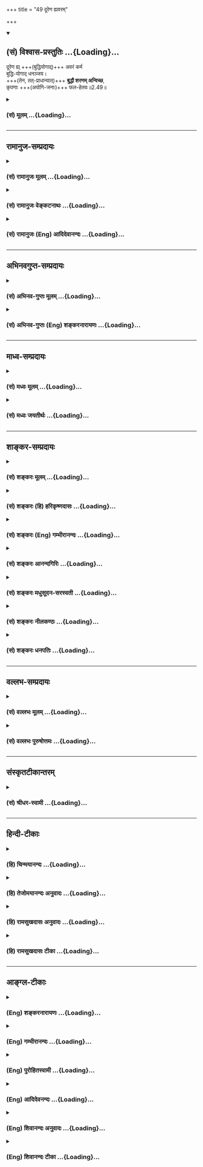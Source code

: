 +++
title = "49 दूरेण ह्यवरम्"

+++
<div class="js_include" newlevelforh1="2" title="(सं) विश्वास-प्रस्तुतिः" unfilled url="/mahAbhAratam/shlokashaH/06-bhIShma-parva/03-bhagavad-gItA-parva/saMskRtam/vishvAsa-prastutiH/02_sAnkhya-yogaH_sarva-/49_dUreNa_hyavaram.md">
<details open><summary><h2>(सं) विश्वास-प्रस्तुतिः ...{Loading}...</h2></summary>

दूरेण ह्य् +++(बुद्धियोगाद्)+++ अवरं कर्म  
बुद्धि-योगाद् धनञ्जय।  
+++(तेन, तत्-प्राधान्यात्)+++ **बुद्धौ शरणम् अन्विच्छ**,  
कृपणाः +++(अयोगि-जनाः)+++ फल-हेतवः॥2.49॥
</details>
</div>
<div class="js_include collapsed" newlevelforh1="3" title="(सं) मूलम्" unfilled url="/mahAbhAratam/shlokashaH/06-bhIShma-parva/03-bhagavad-gItA-parva/saMskRtam/mUlam/02_sAnkhya-yogaH_sarva-/49_dUreNa_hyavaram.md">
<details><summary><h3>(सं) मूलम् ...{Loading}...</h3></summary>

दूरेण ह्यवरं कर्म बुद्धियोगाद्धनञ्जय।  
बुद्धौ शरणमन्विच्छ कृपणाः फलहेतवः।।2.49।।
</details>
</div>


_________________
## रामानुज-सम्प्रदायः
<div class="js_include collapsed" newlevelforh1="3" title="(सं) रामानुजः मूलम्" unfilled url="/mahAbhAratam/shlokashaH/06-bhIShma-parva/03-bhagavad-gItA-parva/saMskRtam/rAmAnujaH/mUlam/02_sAnkhya-yogaH_sarva-/49_dUreNa_hyavaram.md">
<details><summary><h3>(सं) रामानुजः मूलम् ...{Loading}...</h3></summary>

।।2.49।। यः अयं प्रधान-फल-त्याग-विषयः,  
अवान्तर-फल-सिद्ध्य-सिद्ध्योः समत्व-विषयश् च  
_बुद्धि-योगः_।  
तद्-युक्तात् कर्मणः इतरत् **कर्म दूरेण अवरम्।** महद् एतद्
द्वयोः उत्कर्षापकर्षरूपं वैरूप्यम् उक्तबुद्धियोगयुक्तं कर्म निखिलं
सांसारिकं दुःखं विनिवर्त्य परमपुरुषार्थलक्षणं च मोक्षं प्रापयति इतरद्
अपरिमितदुःखरूपं संसारम् इति अतः कर्मणि क्रियमाणे उक्तायां **बुद्धौ
शरणम् अन्विच्छ।** शरणं वासस्थानम् तस्याम् एव बुद्धौ वर्तस्व इत्यर्थः।
**कृपणाः फलहेतवः** फलसङ्गादिना कर्म कुर्वाणाः कृपणाः संसारिणो भवेयुः।  

</details>
</div>
<div class="js_include collapsed" newlevelforh1="3" title="(सं) रामानुजः वेङ्कटनाथः" unfilled url="/mahAbhAratam/shlokashaH/06-bhIShma-parva/03-bhagavad-gItA-parva/saMskRtam/rAmAnujaH/venkaTanAthaH/02_sAnkhya-yogaH_sarva-/49_dUreNa_hyavaram.md">
<details><summary><h3>(सं) रामानुजः वेङ्कटनाथः ...{Loading}...</h3></summary>

।।2.49।। अभ्यासरूपतात्पर्यलिङ्गविवक्षामभिप्रयन्
पौनरुक्त्यशङ्काद्वारेणोत्तरश्लोकमवतारयति किमर्थमिति। इदं
साम्यानुसन्धानरूपं चित्तसमाधानम्। तद्ध्यनन्तरं प्रशस्यते।
कर्ममात्रनिन्दाभ्रमं परिजिहीषन्

बुद्धियोगशब्दस्य प्रकरणविशेषितं वाच्यांशं तावदाह योऽयमिति। अजहल्लक्षणया
बुद्धिप्राचुर्यहेतुकया लक्षितमाह तद्युक्तात्कर्मण इति। इतरदित्यनेन
प्रकरणविहितकर्मव्यतिरिक्तविषयाऽत्र कर्मनिन्देति सूचितम्।
दूरावरशब्दयोरत्र विवक्षितं निष्कर्षति महदिति। तृतीया प्रकारे। कृपणाः
फलहेतवः इत्यनन्तरवाक्येन बुद्धियुक्त इत्यादिना च वक्ष्यमाणं
श्रुतिस्मृत्यन्तरादितश्च सिद्धं वैरूप्यप्रकारमाह उक्तेति।
नीतिमन्त्रौषधकेवलयागादिव्यावर्तनाय निखिलशब्दः।
तस्योपाधिविशेषावच्छिन्नत्वात् कात्स्न्र्येऽपि
प्रयोगादवच्छेदकोपाध्यन्तरव्यावर्तनायोक्तं सांसारिकेति।
केवलकर्मसाध्यस्वर्गादिव्यावर्तनाय परमशब्दः। अपरिमितशब्देन
स्वभावसङ्ख्याकालादिप्रयुक्तसम्भावितसमस्तपरिच्छेदनिरासः।


हिशब्दस्य हेत्वर्थतामभिप्रयन्नाह अत इति।
प्रकरणादिविरुद्धसाङ्ख्याद्युक्तकर्मस्वरूपपरित्यागपूर्वकज्ञानमात्रोपादानभ्रमव्युदासायोक्तंकर्मणि
क्रियमाण इति। उक्तायामिति। तात्पर्यातिशयव्यक्त्यर्थं पूर्वोक्तमभ्यस्यत
इति भावः। उपाये गृहरक्षित्रोः शब्दः शरणमित्ययम् अ.बु.सं.36।34
इत्यादिनाऽवगतं शरणशब्दस्य रक्षकाद्यर्थान्तरं व्यावर्तयन् विवक्षितं
वक्तुं वाच्यं तावदाह वासस्थानमिति। नन्विदमसङ्गतं
बुद्धेर्वासस्थानभूतगृहाद्याश्रयत्वभावादित्यत्राह तस्यामेवेति।
कर्मयोगनिष्ठा ह्यत्रोपदिश्यत इति भावःकदर्ये कृपणक्षुद्रकिम्पचानमितम्पचाः
अमरः3।1।49 इति कृपणशब्दस्य पुरुषविशेषे रूढत्वात् बुद्धियुक्त इत्यादिना
फलाभिसन्धिरहितपुरुषाणां प्रशस्यमानत्वात्मां कर्मफलहेतुः 2।47 इति पुरुषे
फलहेतुशब्दस्य प्रकृतत्वात्कृपणाः फलहेतवः इत्यत्रापि
फलाभिसन्धिपूर्वककर्मकारिणः पुरुषा एव निन्द्यन्ते न तु
फलमात्रमित्यभिप्रायेणाह फलसङ्गादिनेति। पुरुषाणामपि हि स्वकर्मद्वारा
फलहेतुत्वमस्त्येवजन्मबन्धविनिर्मुक्ताः 2।51 इत्यादेः प्रतिरूपतया
परमनिश्श्रेयसवैधुर्यस्यात्र कृपणशब्देनाभिधातुमुचितत्वात्संसारिण
इत्युक्तम्। अकृपणप्रदर्शनपरानन्तरश्लोकपरामर्शाच्च अयमेवार्थ उचित इति
भावः।  
  
  

</details>
</div>
<div class="js_include collapsed" newlevelforh1="3" title="(सं) रामानुजः (Eng) आदिदेवानन्दः" unfilled url="/mahAbhAratam/shlokashaH/06-bhIShma-parva/03-bhagavad-gItA-parva/saMskRtam/rAmAnujaH/english/AdidevAnandaH/02_sAnkhya-yogaH_sarva-/49_dUreNa_hyavaram.md">
<details><summary><h3>(सं) रामानुजः (Eng) आदिदेवानन्दः ...{Loading}...</h3></summary>

2.49 All other kinds of action are far inferior to those done with evenness of mind, which consists in the renunciation of the main result and with eanimity towards success or failure in respect of the secondary results. Between the two kinds of actions, the one with eanimity and the other with attachment, the former associated with eanimity removes all the sufferings of Samsara and leads to release which is the highest object of human existence. The latter type of actions, which is pursued with an eye on results, leads one to Samsara whose character is endless suffering. Thus when an act is being done, take refuge in Buddhi
(evenness of mind). Refuge means abode. Live in that Buddhi, is the meaning. 'Miserable are they who act with a motive for results': it means, 'Those who act with attachment to the results, etc., are miserable, as they will continue in Samsara.'

</details>
</div>


_________________
## अभिनवगुप्त-सम्प्रदायः
<div class="js_include collapsed" newlevelforh1="3" title="(सं) अभिनव-गुप्तः मूलम्" unfilled url="/mahAbhAratam/shlokashaH/06-bhIShma-parva/03-bhagavad-gItA-parva/saMskRtam/abhinava-guptaH/mUlam/02_sAnkhya-yogaH_sarva-/49_dUreNa_hyavaram.md">
<details><summary><h3>(सं) अभिनव-गुप्तः मूलम् ...{Loading}...</h3></summary>

।।2.51।। दूरेण हीति। बुद्धियोगात्किल हेतोः अवरं दुष्टफलयुक्तं +++(K omits
युक्तं)+++ रिक्तं +++(omits रिक्तं)+++ कर्म दूरीभवति। अतस्तादृश्यां बुद्धौ
शरणमन्विच्छ प्रार्थयस्व येन सा बुद्धिः लभ्यते।  

</details>
</div>
<div class="js_include collapsed" newlevelforh1="3" title="(सं) अभिनव-गुप्तः (Eng) शङ्करनारायणः" unfilled url="/mahAbhAratam/shlokashaH/06-bhIShma-parva/03-bhagavad-gItA-parva/saMskRtam/abhinava-guptaH/english/shankaranArAyaNaH/02_sAnkhya-yogaH_sarva-/49_dUreNa_hyavaram.md">
<details><summary><h3>(सं) अभिनव-गुप्तः (Eng) शङ्करनारायणः ...{Loading}...</h3></summary>

2.49 Durena etc. Due to the contact (one has) with determining faculty
\[one's\] inferior action i.e., the action that bears bad fruits and is
empty, remains far away \[from him\]. Therefore seek i.e., pray for a
refuge in the determining faculty of that nature, on account of which
that determining faculty is gained.

</details>
</div>


_________________
## माध्व-सम्प्रदायः
<div class="js_include collapsed" newlevelforh1="3" title="(सं) मध्वः मूलम्" unfilled url="/mahAbhAratam/shlokashaH/06-bhIShma-parva/03-bhagavad-gItA-parva/saMskRtam/madhvaH/mUlam/02_sAnkhya-yogaH_sarva-/49_dUreNa_hyavaram.md">
<details><summary><h3>(सं) मध्वः मूलम् ...{Loading}...</h3></summary>

।।2.49।। इतश्च योगाय युज्यस्वेत्यत आह दूरेणेति।
बुद्धियोगाज्ज्ञानलक्षणादुपायात्। दूरेणातीव। अतो बुद्धौ शरणं ज्ञाने
स्थितिम्। फलं कर्म कृतौ हेतुर्येषां ते फलहेतवः।  

</details>
</div>
<div class="js_include collapsed" newlevelforh1="3" title="(सं) मध्वः जयतीर्थः" unfilled url="/mahAbhAratam/shlokashaH/06-bhIShma-parva/03-bhagavad-gItA-parva/saMskRtam/madhvaH/jayatIrthaH/02_sAnkhya-yogaH_sarva-/49_dUreNa_hyavaram.md">
<details><summary><h3>(सं) मध्वः जयतीर्थः ...{Loading}...</h3></summary>

।।2.49।। ननु योगोपदेशमुपक्रम्य कर्मणो बुद्धियोगादवरत्वं किमर्थमुच्यते
इत्यत आह **इतश्चे**ति। युज्यस्व प्रयतस्व। यावानर्थः 2।46 इति कर्मफलस्य
ज्ञानफलापेक्षयाऽल्पत्वाद्योगाय युज्यस्वेत्युक्तम्। अत्र तु तत्रैव
हेत्वन्तरमुच्यते **बुद्धियोगा**दिति षष्ठीसमासप्रतिनिरासायाह
**बुद्धी**ति। लक्षणशब्दः स्वरूपार्थः। पुरुषार्थसम्बन्धिना कर्मणा सह
निर्देशे तथाभूतस्य ज्ञानस्यैव ग्रहणं युक्तमिति भावः।
उपायात्पुरुषार्थस्य। दूरशब्दो विप्रकर्षवाची तस्यात्र कथमन्वयः इत्यत आह
**दूरेणे**ति। उक्तं कर्मणो ज्ञानादतीवावरत्वं इदानीमुपपादनीयं तद्विहाय
किमिदं तृतीयपादेनोच्यते इत्यतः साध्यनिर्देशोऽयमिति सूचयन् व्याचष्टे
**अत** इति। ज्ञाने स्थितिं तदुपाययोगानुष्ठानलक्षणाम्। फलहेतूनां
कृपणत्ववर्णनमनुपयुक्तमित्यत आह **फल**मिति।  

</details>
</div>


_________________
## शाङ्कर-सम्प्रदायः
<div class="js_include collapsed" newlevelforh1="3" title="(सं) शङ्करः मूलम्" unfilled url="/mahAbhAratam/shlokashaH/06-bhIShma-parva/03-bhagavad-gItA-parva/saMskRtam/shankaraH/mUlam/02_sAnkhya-yogaH_sarva-/49_dUreNa_hyavaram.md">
<details><summary><h3>(सं) शङ्करः मूलम् ...{Loading}...</h3></summary>

।।2.49।।  
  
**दूरेण** अतिविप्रकर्षेण अत्यन्तमेव **हि अवरम्** अधमं निकृष्टं कर्म
फलार्थिना क्रियमाणं **बुद्धियोगात्** समत्वबुद्धियुक्तात् कर्मणः
जन्ममरणादिहेतुत्वात्। हे **धनञ्जय** यत एवं ततः योगविषयायां **बुद्धौ**
तत्परिपाकजायां वा साङ्ख्यबुद्धौ **शरणम्** आश्रयमभयप्राप्तिकारणम्
**अन्विच्छ** प्रार्थयस्व परमार्थज्ञानशरणो भवेत्यर्थः। यतः अवरं कर्म
कुर्वाणाः **कृपणाः** दीनाः **फलहेतवः** फलतृष्णाप्रयुक्ताः सन्तः यो
वा एतदक्षरं गार्ग्यविदित्वास्माल्लोकात्प्रैति स कृपणः इति श्रुतेः।।  
समत्वबुद्धियुक्तः सन् स्वधर्ममनुतिष्ठन् यत्फलं प्राप्नोति तच्छृणु  
  

</details>
</div>
<div class="js_include collapsed" newlevelforh1="3" title="(सं) शङ्करः (हि) हरिकृष्णदासः" unfilled url="/mahAbhAratam/shlokashaH/06-bhIShma-parva/03-bhagavad-gItA-parva/saMskRtam/shankaraH/hindI/harikRShNadAsaH/02_sAnkhya-yogaH_sarva-/49_dUreNa_hyavaram.md">
<details><summary><h3>(सं) शङ्करः (हि) हरिकृष्णदासः ...{Loading}...</h3></summary>

।।2.49।। जो समत्वबुद्धिसे ईश्वराराधनार्थ किये जानेवाले कर्म हैं उनकी
अपेक्षा ( सकाम कर्म निकृष्ट हैं यह दिखलाते हैं ) हे धनंजय बुद्धियोगकी
अपेक्षा अर्थात् समत्वबुद्धिसे युक्त होकर किये जानेवाले कर्मोंकी अपेक्षा
कर्मफल चाहनेवाले सकामी मनुष्योंद्वारा किये हुए कर्म जन्ममरण आदिके हेतु
होनेके कारण अत्यन्त ही निकृष्ट हैं।  
इसलिये तू योगविषयक बुद्धिमें या उसके परिपाकसे उत्पन्न होनेवाली
साङ्ख्यबुद्धिमें शरण आश्रय अर्थात् अभयप्राप्तिके हेतुको पानेकी इच्छा कर।
अभिप्राय यह कि परमार्थज्ञानकी शरणमें जा।  
क्योंकि फलतृष्णासे प्रेरित होकर सकाम कर्म करनेवाले कृपण हैं दीन हैं।
श्रुतिमें भी कहा है  
  
हे गार्गी जो इस अक्षर ब्रह्मको न जानकर इस लोकसे जाता है वह कृपण है।  

</details>
</div>
<div class="js_include collapsed" newlevelforh1="3" title="(सं) शङ्करः (Eng) गम्भीरानन्दः" unfilled url="/mahAbhAratam/shlokashaH/06-bhIShma-parva/03-bhagavad-gItA-parva/saMskRtam/shankaraH/english/gambhIrAnandaH/02_sAnkhya-yogaH_sarva-/49_dUreNa_hyavaram.md">
<details><summary><h3>(सं) शङ्करः (Eng) गम्भीरानन्दः ...{Loading}...</h3></summary>

2.49 Then again, O Dhananjaya, as against action performed with eanimity
of mind for adoring God, karma, action undertaken by one longing for the
results; is, hi, indeed; durena, ite, by far; avaram, inferior, very
remote; buddhi-yogat, from the yoga of wisdom, from actions undertaken
with eanimity of mind, because it (the former) is the cause of birth,
death, etc. Since this is so, therefore, saranam anviccha, take resort
to, seek shelter; buddhau, under wisdom, which relates to Yoga, or to
the Conviction about Reality that arises from its (the former's)
maturity and which is the cause of (achieving) fearlessness. The meaning
is that you should resort to the knowledge of the supreme Goal, because
those who under take inferior actions, phala-hetavah, who thirst for
rewards, who are impelled by results; are krpanah, pitiable, according
to the Sruti, 'He, O Gargi, who departs from this world without knowing
this Immutable, is pitiable' (Br. 3.8.10). \[See note under 2.7.-Tr.\]

</details>
</div>
<div class="js_include collapsed" newlevelforh1="3" title="(सं) शङ्करः आनन्दगिरिः" unfilled url="/mahAbhAratam/shlokashaH/06-bhIShma-parva/03-bhagavad-gItA-parva/saMskRtam/shankaraH/AnandagiriH/02_sAnkhya-yogaH_sarva-/49_dUreNa_hyavaram.md">
<details><summary><h3>(सं) शङ्करः आनन्दगिरिः ...{Loading}...</h3></summary>

।।2.49।। किमिति योगस्थेन तत्त्वज्ञानमुद्दिश्य कर्म कर्तव्यं फलाभिलाषेऽपि
तदनुष्ठानस्य सुलभत्वादित्याशङ्क्य यथोक्तयोगयुक्तं कर्म
स्तुवन्ननन्तरश्लोकमुत्थापयति **यत्पुनरिति।** अवरं कर्म
बुद्धिसंबन्धविरुद्धमिति शेषः। बुद्धियुक्तस्य बुद्धियोगाधीनं प्रकर्षं
सूचयति **बुद्धीति।** बुद्धिसंबन्धासंबन्धाभ्यां कर्मणि
प्रकर्षनिकर्षयोर्भावे करणीयं नियच्छति **बुद्धाविति।** यत्तु फलेच्छयापि
कर्मानुष्ठानं सुकरमिति तत्राह **कृपणेति।** निकृष्टं कर्मैव विशिनष्टि
**फलार्थिनेति।** कस्मात्प्रतियोगिनः सकाशादिदं निकृष्टमित्याशङ्क्य
प्रतीकमुपादाय व्याचष्टे **बुद्धीत्यादिना।** फलाभिलाषेण क्रियमाणस्य
कर्मणो निकृष्टत्वे हेतुमाह **जन्मेति।**
समत्वबुद्धियुक्तात्कर्मणस्तद्धीनस्य कर्मणो जन्मादिहेतुत्वेन निकृष्टत्वे
फलितमाह **यत इति।** योगविषया बुद्धिः समत्वबुद्धिः।
बुद्धिशब्दस्यार्थान्तरमाह **तत्परिपाकेति।** तच्छब्देन
समत्वबुद्धिसमन्वितं कर्म गृह्यते। तस्य परिपाकस्तत्फलभूता बुद्धिशुद्धिः।
शरणशब्दस्य पर्यायं गृहीत्वा विवक्षितमर्थमाह **अभयेति।**
सप्तमीमविवक्षित्वा द्वितीयं पक्षं गृहीत्वा वाक्यार्थमाह
**परमार्थेति।** तथाविधज्ञानशरणत्वे हेतुमाह **यत इति।** फलहेतुत्वं
विवृणोति **फलेति।** तेन परमार्थज्ञानशरणतैव युक्तेति शेषः।
परमार्थज्ञानबहिर्मुखानां कृपणत्वे श्रुतिं प्रमाणयति **यो वा इति।**
अस्थूलादिविशेषणमेतदित्युच्यते।  

</details>
</div>
<div class="js_include collapsed" newlevelforh1="3" title="(सं) शङ्करः मधुसूदन-सरस्वती" unfilled url="/mahAbhAratam/shlokashaH/06-bhIShma-parva/03-bhagavad-gItA-parva/saMskRtam/shankaraH/madhusUdana-sarasvatI/02_sAnkhya-yogaH_sarva-/49_dUreNa_hyavaram.md">
<details><summary><h3>(सं) शङ्करः मधुसूदन-सरस्वती ...{Loading}...</h3></summary>

।।2.49।। ननु किं कर्मानुष्ठानमेव पुरुषार्थो येन निष्फलमेव सदा
कर्तव्यमित्युच्यतेप्रयोजनमनुद्दिश्य न मन्दोऽपि प्रवर्तते इति न्यायात्
तद्वरं फलकामनयैव कर्मानुष्ठानमिति चेन्नेत्याह बुद्धियोगात्
आत्मबुद्धिसाधनभूतान्निष्कामकर्मयोगात्  
  
दूरेणातिविप्रकर्षेणावरमधमं कर्म फलाभिसंधिना क्रियमाणं जन्ममरणहेतुभूतं
अथवा परमात्मबुद्धियोगाद्दूरेणावरं सर्वमपि कर्म। हि यस्मात् हे धनंजय
तस्मात् बुद्धौ परमात्मबुद्धौ सर्वानर्थनिवर्तकायां शरणं
प्रतिबन्धकपापक्षयेण रक्षकं निष्कामकर्मयोगम्। अन्विच्छ कर्तुमिच्छ। ये तु
फलहेतवः फलकामा अवरं कर्म कुर्वन्ति ते कृपणाः सर्वदा
जन्ममरणादिघटीयन्त्रभ्रमणेन परवशाः। अत्यन्तदीना इत्यर्थः। यो वा एतदक्षरं
गार्ग्यविदित्वास्माल्लोकात्प्रैति स कृपणः इति श्रुतेः। तथाच त्वमपि कृपणो
माभूः किंतु सर्वानर्थनिवर्तकात्मज्ञानोत्पादकं
निष्कामकर्मयोगमेवानुतिष्ठेत्यभिप्रायः। यथाहि कृपणा जना अतिदुःखेन
धनमर्जयन्तो  
  
यत्किंचिद्दृष्टसुखमात्रलोभेन दानादिजनितं महत्सुखमनुभवितुं न
शक्नुवन्तीत्यात्मानमेव वञ्चयन्ति तथा महता दुःखेन कर्माणि कुर्वाणाः
क्षुद्रफलमात्रलोभेन परमानन्दानुभवेन वञ्चिता इत्यहो दौर्भाग्यं मौढ्यं च
तेषामिति कृपणपदेन ध्वनितम्।  

</details>
</div>
<div class="js_include collapsed" newlevelforh1="3" title="(सं) शङ्करः नीलकण्ठः" unfilled url="/mahAbhAratam/shlokashaH/06-bhIShma-parva/03-bhagavad-gItA-parva/saMskRtam/shankaraH/nIlakaNThaH/02_sAnkhya-yogaH_sarva-/49_dUreNa_hyavaram.md">
<details><summary><h3>(सं) शङ्करः नीलकण्ठः ...{Loading}...</h3></summary>

।।2.49।। इदमेव बुद्धियोगं स्तौति **दूरेणेति।** कर्मफलकामेन क्रियमाणं
बुद्धियोगात्पूर्वोक्तान्निष्कामात्कर्मणः दूरेण हि प्रसिद्धं अवरं
अत्यन्तनिकृष्टं अतो बुद्धौ योगरूपायां तत्फलभूतायां साङ्ख्यरूपायां वा
तन्निमित्तं शरणं रक्षितारं आश्रयं वा ईश्वरमन्विच्छ प्रार्थयस्व।
तत्प्रीत्यर्थं कर्माणि कुर्वित्यर्थः। यतः फलहेतवः फलमेव हेतुः प्रवर्तकं
येषां तादृशाः फलतृष्णावन्तः कृपणा दीना भवन्ति। यो वा एतदक्षरं
गार्ग्यविदित्वास्माल्लोकात्प्रैति स कृपणः इति श्रुतेः।  

</details>
</div>
<div class="js_include collapsed" newlevelforh1="3" title="(सं) शङ्करः धनपतिः" unfilled url="/mahAbhAratam/shlokashaH/06-bhIShma-parva/03-bhagavad-gItA-parva/saMskRtam/shankaraH/dhanapatiH/02_sAnkhya-yogaH_sarva-/49_dUreNa_hyavaram.md">
<details><summary><h3>(सं) शङ्करः धनपतिः ...{Loading}...</h3></summary>

।।2.49।। काम्यं त्वतिनिकृष्टमित्याह **दूरेणेति।** दूरेण
विप्रकर्षेणावरमधमफलाभिसंधिनानुष्ठीयमानं कर्म
बुद्धियोगात्समत्वबुद्धियुक्तादीश्वराराधनार्थात्कर्मणः
जन्मादिहेतुत्वाद्बुद्धियोगात् आत्मबुद्धिसाधनभूतात्समत्वलक्षणाद्योगादिति
वाऽर्थः। यतएवमतो बुद्धौ समत्वबुद्धिं साङ्ख्यबुद्धिं वा शरणमाश्रयं
अभयप्राप्तेः परम्परया साक्षाद्व कारणमन्विछ प्रार्थयस्व। शरणो भवेत्यर्थः।
बुद्धौ शरणं त्रातारमीश्वरमित्यर्थस्त्वप्रक्रान्तार्थकल्पनया
विशेष्याध्याहारेण च ग्रस्तोऽत आचार्यैर्न प्रदर्शितः। यतः कारणादवरं कर्म
कुर्वाणा दीनाः यतः फलहेतवः फलतृष्णायुक्ताःयो वा एतदक्षरं
गार्ग्यविदित्वास्माल्लोकात्प्रैति स कृपणः इति श्रुतेः धनं त्वया हृतं तेन
युधिष्ठिरेण स्वाराज्यकामनया राजसूयकर्मानुष्ठितं तस्य फलं भवद्भिः
पूर्वमनुभूतमधुना चोपस्थितमतः काम्यं कर्मात्यधममिति सूचयन्संबोधयति
धनंजयेति।  

</details>
</div>


_________________
## वल्लभ-सम्प्रदायः
<div class="js_include collapsed" newlevelforh1="3" title="(सं) वल्लभः मूलम्" unfilled url="/mahAbhAratam/shlokashaH/06-bhIShma-parva/03-bhagavad-gItA-parva/saMskRtam/vallabhaH/mUlam/02_sAnkhya-yogaH_sarva-/49_dUreNa_hyavaram.md">
<details><summary><h3>(सं) वल्लभः मूलम् ...{Loading}...</h3></summary>

।।2.49।। अयुक्तं कर्म व्यवसायबुद्धियोगादवरमपकृष्टं हि यतः अतो बुद्धौ
बुद्धिनिमित्तं बुद्धिविषये वा शरणं कञ्चिदन्वेषय बुद्धावाश्रयं वाऽन्विच्छ
गृहाणेत्यर्थः। कर्मणोऽवरत्वं दर्शयति तत्र फलहेतवः कृपणा इति फलमेव हेतुः
प्रकृतिकारण येषां ते जनाः कृपणाः प्राप्तेऽपि फले पुनः सतृष्णाः।  

</details>
</div>
<div class="js_include collapsed" newlevelforh1="3" title="(सं) वल्लभः पुरुषोत्तमः" unfilled url="/mahAbhAratam/shlokashaH/06-bhIShma-parva/03-bhagavad-gItA-parva/saMskRtam/vallabhaH/puruShottamaH/02_sAnkhya-yogaH_sarva-/49_dUreNa_hyavaram.md">
<details><summary><h3>(सं) वल्लभः पुरुषोत्तमः ...{Loading}...</h3></summary>

  
  
।।2.49।। नन्व् एवं चेत् तदा कथं न तत्र सर्व-प्रवृत्तिः इत्य् आशङ्क्याह दूरेणेति। 

धनञ्जय मद्-विभूति-रूप?? तथा कर्मायोग्य-बुद्धि-योगात् **दूरेण** कृतं कर्म फलाद्य्-अर्थ-कृतम् - न तु मदाज्ञारूपत्वेन - तद् **अवरम्** अपकृष्टम् इत्य् अर्थः। **हीति** युक्तो ऽयम् अर्थः। 

भगवदाज्ञाव्यतिरिक्तत्वेन फलेच्छया कृत-कर्मणो नीचत्वम् एव।
तस्मात्तदपकृष्टानां प्राकृतानामेव  
योग्यं नोत्कृष्टानां मदंशानामिति धनञ्जयसम्बोधनेन ज्ञापितम्
तेनात्राधिकाराभावान्न सर्वेषां प्रवृत्तिरिति भावः। यस्मात्ते नीचाः
सात्त्विकाधिकाररहितानां चाप्रवृत्तिः त्वं च मदंशत्वात् बुद्धियोगयोग्य
इति बुद्धियोगाय यतस्वेत्याह बुद्धाविति। बुद्धौ बुद्धियोगनिमित्तमीश्वरं
शरणमन्विच्छ अनुतिष्ठ। 

ननु सकाम-कर्त्तारो ऽपीश्वर-शरणम् इच्छन्तीत्य् अत्र को विशेषः इत्य् आशङ्क्याह **कृपणा** इति।  
**फलहेतवः** सकामाः।  
**कृपणा** लुब्धा दीना इत्यर्थः।  
नहि लुब्धैर् अहं प्राप्तः। अत एव श्रुतौ ब्रह्मभूतस्यैव ब्रह्मप्राप्तिर्निरूपिता ब्रह्मैव सन् ब्रह्माप्नोति ब्रह्माप्येति बृ.उ.4।4।6।  
  
  
  

</details>
</div>


_________________
## संस्कृतटीकान्तरम्
<div class="js_include collapsed" newlevelforh1="3" title="(सं) श्रीधर-स्वामी" unfilled url="/mahAbhAratam/shlokashaH/06-bhIShma-parva/03-bhagavad-gItA-parva/saMskRtam/shrIdhara-svAmI/02_sAnkhya-yogaH_sarva-/49_dUreNa_hyavaram.md">
<details><summary><h3>(सं) श्रीधर-स्वामी ...{Loading}...</h3></summary>

।।2.49।। काम्यं तु कर्मातिनिकृष्टमित्याह **दूरेणेति।** बुद्ध्या
व्यवसायात्मिकया कृतः कर्मयोगो बुद्धियोगः। बुद्धिसाधनभूतो वा
तस्मात्सकाशादन्यत्काम्यं कर्म दूरेणावरमत्यन्तमपकृष्टम्। हि यस्मादेवं
तस्माद्बुद्धौ ज्ञाने शरणमाश्रयं कर्मयोगमन्विच्छानुतिष्ठ। यद्वा बुद्धौ
शरणं त्रातारमीश्वरमाश्रयेत्यर्थः। फलहेतवस्तु सकामा नराः कृपणा दीनाः। यो
वा एतदक्षरं गार्ग्यविदित्वास्माल्लोकात्प्रैति स कृपणः इति श्रुतेः।  

</details>
</div>


_________________
## हिन्दी-टीकाः
<div class="js_include collapsed" newlevelforh1="3" title="(हि) चिन्मयानन्दः" unfilled url="/mahAbhAratam/shlokashaH/06-bhIShma-parva/03-bhagavad-gItA-parva/hindI/chinmayAnandaH/02_sAnkhya-yogaH_sarva-/49_dUreNa_hyavaram.md">
<details><summary><h3>(हि) चिन्मयानन्दः ...{Loading}...</h3></summary>

।।2.49।। कर्मफल की चिन्ताओं से मुक्त शान्त मन से किया हुआ कर्म निश्चित
रूप से चिन्तित क्षुब्ध मन से किए गये कर्म से श्रेष्ठतर होता है। इस श्लोक
में प्रयुक्त बुद्धियोग शब्द से कुछ व्याख्याकारों को एक और नया योग गीता
में उपदेश किया गया ज्ञात होता है। परन्तु मेरे अपने विचार के अनुसार ऐसा
अर्थ खींचतान कर किया हुआ प्रतीत होता है। उपनिषदों में अन्तकरण की
निश्चयात्मक वृत्ति को बुद्धि तथा संकल्पात्मक वृत्ति को मन की संज्ञा दी
गयी है। संदेह और विक्षेप की स्थिति में वृत्तियों को मन कहते हैं एकाग्रता
निश्चय एवं शान्ति की स्थिति में अन्तकरण की वृत्ति को बुद्धि कहा जाता है।
अत बुद्धियोग का अर्थ हुआ बुद्धि के निश्चित किये अर्थ में (कार्य में)
दृढ़ता से स्थिर होना। निश्चय ही दृढ़ता मन का बुद्धि के अनुशासन में रहना
तथा अन्तर्बाह्य परिस्थितियों का स्वामी होना बुद्धियोग के लक्षण हैं। जीवन
के परम लक्ष्य को आँखों से ओझल किये बिना प्राप्त कर्तव्यों का पालन ही
बुद्धियोग है।  
गीता की सामान्य प्रस्तावना जिसमें व्यक्तित्व का विघटन एवं वासनाक्षय के
द्वारा उसके संगठन का विवेचन किया गया है के प्रकाश में बुद्धियोग का अर्थ
यह हो सकता है साधक का जीवन में बुद्धि के अनुसार रहने का सतत् प्रयत्न मन
को बुद्धि के अनुशासन में लाकर उसके निर्देशानुसार काम करने के प्रयत्न को
बुद्धियोग कहते हैं। इस प्रकार पूर्वार्जित वासनाओं के क्षय द्वारा अहंकार
का नाश होता है और उसके नाश का अर्थ है बुद्धियोग में स्थिति। अत यहाँ
अर्जुन को बुद्धि की शरण में जाने का उपदेश दिया गया है।  
  
बुद्धियोग का आश्रय ग्रहण करने में एक प्रबल कारण है। यदि मन की
प्रवृत्तियों के अनुसार ही कर्म करते रहे तो चित्त में असंख्य विक्षेप तो
उत्पन्न होते ही हैं परन्तु साथ ही नयीनयी वासनाओं का संचय भी होता है
जिनका सघन आवरण आत्मस्वरूप पर पड़ता है। भगवान् ऐसे लोगों को कृपण कहते
हैं। वास्तव में वे ही दीन हैं । इसके विपरीत बुद्धियोग में स्थित साधक
निस्वार्थ भाव से कर्म करता हुआ वासनाओं के आवरण को नष्ट कर निर्मल मन से
आत्मस्वरूप का साक्षात् अनुभव करता है।  
अब समभाव में रहकर कर्तव्य पालन करने वाले को क्या फल मिलता है वह जानो  

</details>
</div>
<div class="js_include collapsed" newlevelforh1="3" title="(हि) तेजोमयानन्दः अनुवादः" unfilled url="/mahAbhAratam/shlokashaH/06-bhIShma-parva/03-bhagavad-gItA-parva/hindI/tejomayAnandaH/anuvAdaH/02_sAnkhya-yogaH_sarva-/49_dUreNa_hyavaram.md">
<details><summary><h3>(हि) तेजोमयानन्दः अनुवादः ...{Loading}...</h3></summary>

।।2.49।। इस बुद्धियोग की तुलना में(सकाम) कर्म अत्यन्त निकृष्ट हैं;
इसलिये हे धनंजय तुम बद्धि की शरण लो फल की इच्छा करनेवाले कृपण (दीन)
हैं।।  
  

</details>
</div>
<div class="js_include collapsed" newlevelforh1="3" title="(हि) रामसुखदासः अनुवादः" unfilled url="/mahAbhAratam/shlokashaH/06-bhIShma-parva/03-bhagavad-gItA-parva/hindI/rAmasukhadAsaH/anuvAdaH/02_sAnkhya-yogaH_sarva-/49_dUreNa_hyavaram.md">
<details><summary><h3>(हि) रामसुखदासः अनुवादः ...{Loading}...</h3></summary>

।।2.49।। बुद्धियोग-(समता) की अपेक्षा सकामकर्म दूरसे (अत्यन्त) ही निकृष्ट
है। अतः हे धनञ्जय ! तू बुद्धि (समता) का आश्रय ले; क्योंकि फलके हेतु
बननेवाले अत्यन्त दीन हैं।

</details>
</div>
<div class="js_include collapsed" newlevelforh1="3" title="(हि) रामसुखदासः टीका" unfilled url="/mahAbhAratam/shlokashaH/06-bhIShma-parva/03-bhagavad-gItA-parva/hindI/rAmasukhadAsaH/TIkA/02_sAnkhya-yogaH_sarva-/49_dUreNa_hyavaram.md">
<details><summary><h3>(हि) रामसुखदासः टीका ...{Loading}...</h3></summary>

2.49।।***व्याख्या--*****'दूरेण ह्यवरं कर्म
बुद्धियोगात्'--**बुद्धियोग अर्थात् समताकी अपेक्षा सकामभावसे कर्म करना
अत्यन्त ही निकृष्ट है। कारण कि कर्म भी उत्पन्न और नष्ट होते हैं तथा उन
कर्मोंके फलका भी संयोग और वियोग होता है। परन्तु योग (समता) नित्य है;
उसका कभी वियोग नहीं होता। उसमें कोई विकृति नहीं होती। अतः समताकी अपेक्षा
सकामकर्म अत्यन्त ही निकृष्ट हैं।

</details>
</div>


_________________
## आङ्ग्ल-टीकाः
<div class="js_include collapsed" newlevelforh1="3" title="(Eng) शङ्करनारायणः" unfilled url="/mahAbhAratam/shlokashaH/06-bhIShma-parva/03-bhagavad-gItA-parva/english/shankaranArAyaNaH/02_sAnkhya-yogaH_sarva-/49_dUreNa_hyavaram.md">
<details><summary><h3>(Eng) शङ्करनारायणः ...{Loading}...</h3></summary>

2.49. O Dhananjaya ! The inferior action stays away at a distance due to Yoga of (one's contact with) determining faculty; in the determining faculty you must seek refuge; wretched are those who constitute the causes for the fruits of action.

</details>
</div>
<div class="js_include collapsed" newlevelforh1="3" title="(Eng) गम्भीरानन्दः" unfilled url="/mahAbhAratam/shlokashaH/06-bhIShma-parva/03-bhagavad-gItA-parva/english/gambhIrAnandaH/02_sAnkhya-yogaH_sarva-/49_dUreNa_hyavaram.md">
<details><summary><h3>(Eng) गम्भीरानन्दः ...{Loading}...</h3></summary>

2.49 O Dhananjaya, indeed, action is ite inferior to the yoga of wisdom.
Take resort to wisdom. Those who thirst for rewards are pitiable.

</details>
</div>
<div class="js_include collapsed" newlevelforh1="3" title="(Eng) पुरोहितस्वामी" unfilled url="/mahAbhAratam/shlokashaH/06-bhIShma-parva/03-bhagavad-gItA-parva/english/purohitasvAmI/02_sAnkhya-yogaH_sarva-/49_dUreNa_hyavaram.md">
<details><summary><h3>(Eng) पुरोहितस्वामी ...{Loading}...</h3></summary>

2.49 Physical action is far inferior to an intellect concentrated on the Divine. Have recourse then to Pure Intelligence. It is only the petty-minded who work for reward.

</details>
</div>
<div class="js_include collapsed" newlevelforh1="3" title="(Eng) आदिदेवनन्दः" unfilled url="/mahAbhAratam/shlokashaH/06-bhIShma-parva/03-bhagavad-gItA-parva/english/AdidevanandaH/02_sAnkhya-yogaH_sarva-/49_dUreNa_hyavaram.md">
<details><summary><h3>(Eng) आदिदेवनन्दः ...{Loading}...</h3></summary>

2.49 Action with attachment is far inferior, O Arjuna, to action done with evenness of mind. Seek refuge in evenness of mind. Miserable are they who act with a motive for results.

</details>
</div>
<div class="js_include collapsed" newlevelforh1="3" title="(Eng) शिवानन्दः अनुवादः" unfilled url="/mahAbhAratam/shlokashaH/06-bhIShma-parva/03-bhagavad-gItA-parva/english/shivAnandaH/anuvAdaH/02_sAnkhya-yogaH_sarva-/49_dUreNa_hyavaram.md">
<details><summary><h3>(Eng) शिवानन्दः अनुवादः ...{Loading}...</h3></summary>

2.49 Far lower than the Yoga of wisdon is action, O Arjuna. Seek thou refuge in wisdom; wretched are they whose motive is the fruit.

</details>
</div>
<div class="js_include collapsed" newlevelforh1="3" title="(Eng) शिवानन्दः टीका" unfilled url="/mahAbhAratam/shlokashaH/06-bhIShma-parva/03-bhagavad-gItA-parva/english/shivAnandaH/TIkA/02_sAnkhya-yogaH_sarva-/49_dUreNa_hyavaram.md">
<details><summary><h3>(Eng) शिवानन्दः टीका ...{Loading}...</h3></summary>

2.49 दूरेण by far; हि indeed; अवरम् inferior; कर्म action or work;
बुद्धियोगात् than the Yoga of wisdom; धनञ्जय O Dhananjaya; बुद्धौ in wisdom; शरणम् refuge; अन्विच्छ seek; कृपणाः wretched; फलहेतवः seekers after fruits.Commentary Action done with evenness of mind is Yoga of wisdom. The yogi who is established in the Yoga of widdom is not affected by success or failure. He does not seek fruits of his actions.
He has poised reason. His reason is rooted in the Self. Action performed by one who expects fruits for his actions; is far inferior to the Yoga of wisdom wherein the seeker does not seek fruits because the former leads to bondage and is the cause of birth and death. (Cf.VIII.18).

</details>
</div>
